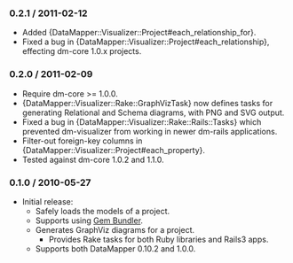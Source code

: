 ### 0.2.1 / 2011-02-12

* Added {DataMapper::Visualizer::Project#each_relationship_for}.
* Fixed a bug in {DataMapper::Visualizer::Project#each_relationship},
  effecting dm-core 1.0.x projects.

### 0.2.0 / 2011-02-09

* Require dm-core >= 1.0.0.
* {DataMapper::Visualizer::Rake::GraphVizTask} now defines tasks for
  generating Relational and Schema diagrams, with PNG and SVG output.
* Fixed a bug in {DataMapper::Visualizer::Rake::Rails::Tasks} which
  prevented dm-visualizer from working in newer dm-rails applications.
* Filter-out foreign-key columns in
  {DataMapper::Visualizer::Project#each_property}.
* Tested against dm-core 1.0.2 and 1.1.0.

### 0.1.0 / 2010-05-27

* Initial release:
  * Safely loads the models of a project.
  * Supports using [Gem Bundler](http://gembundler.com/).
  * Generates GraphViz diagrams for a project.
    * Provides Rake tasks for both Ruby libraries and Rails3 apps.
  * Supports both DataMapper 0.10.2 and 1.0.0.


